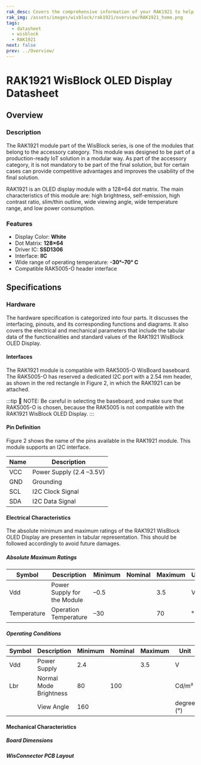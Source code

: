```yaml
---
rak_desc: Covers the comprehensive information of your RAK1921 to help you in using it. This information includes technical specifications, characteristics, and requirements, and it also discusses the device components.
rak_img: /assets/images/wisblock/rak1921/overview/RAK1921_home.png
tags:
  - datasheet
  - wisblock
  - RAK1921
next: false
prev: ../Overview/
---
```


# RAK1921 WisBlock OLED Display Datasheet

## Overview

### Description

The RAK1921 module part of the WisBlock series, is one of the modules that belong to the accessory category. This module was designed to be part of a production-ready IoT solution in a modular way. As part of the accessory category, it is not mandatory to be part of the final solution, but for certain cases can provide competitive advantages and improves the usability of the final solution. 

RAK1921 is an OLED display module with a 128×64 dot matrix. The main characteristics of this module are: high brightness, self-emission, high contrast ratio, slim/thin outline, wide viewing angle, wide temperature range, and low power consumption.


### Features

- Display Color: **White**
- Dot Matrix: **128×64**
- Driver IC: **SSD1306**
- Interface: **IIC**
- Wide range of operating temperature: **-30°–70°&nbsp;C**
- Compatible RAK5005-O header interface

## Specifications

<!---
### Overview
#### Mounting
--->

### Hardware

The hardware specification is categorized into four parts. It discusses the interfacing, pinouts, and its corresponding functions and diagrams. It also covers the electrical and mechanical parameters that include the tabular data of the functionalities and standard values of the RAK1921 WisBlock OLED Display.


#### Interfaces

The RAK1921 module is compatible with RAK5005-O WisBoard baseboard. The RAK5005-O has reserved a dedicated I2C port with a 2.54&nbsp;mm header, as shown in the red rectangle in Figure 2, in which the RAK1921 can be attached. 

<rk-img
  src="/assets/images/wisblock/rak1921/datasheet/interface.png"
  width="30%"
  caption="I2C pin header in the RAK5005-O"
/>



:::tip 📝 NOTE:
Be careful in selecting the baseboard, and make sure that RAK5005-O is chosen, because the RAK5005 is not compatible with the RAK1921 WisBlock OLED Display.
:::

#### Pin Definition

Figure 2 shows the name of the pins available in the RAK1921 module. This module supports an I2C interface.  

<rk-img
  src="/assets/images/wisblock/rak1921/datasheet/RAK1921-pin-definition.png"
  width="40%"
  caption="RAK1921 Pin Definition"
/>


| **Name** | **Description** | 
| ---- | ---- | 
| VCC | Power Supply (2.4 –3.5V) | 
| GND | Grounding | 
| SCL | I2C Clock Signal | 
| SDA | I2C Data Signal | 


#### Electrical Characteristics

The absolute minimum and maximum ratings of the RAK1921 WisBlock OLED Display are presenten in tabular representation. This should be followed accordingly to avoid future damages.

##### Absolute Maximum Ratings

| **Symbol** | **Description** | **Minimum** | **Nominal** | **Maximum** | **Unit** | 
| ---- | ---- | ---- | ---- | ---- | ---- | 
| Vdd | Power Supply for the Module | –0.5 |  | 3.5 | V | 
| Temperature | Operation Temperature | –30 |  | 70 | ° C | 


##### Operating Conditions

| **Symbol** | **Description** | **Minimum** | **Nominal** | **Maximum** | **Unit** | 
| ---- | ---- | ---- | ---- | ---- | ---- | 
| Vdd | Power Supply | 2.4 |  | 3.5 | V | 
| Lbr | Normal Mode Brightness | 80 | 100 |  | Cd/m² | 
|  | View Angle | 160 |  |  | degree (°) | 

#### Mechanical Characteristics

##### Board Dimensions

<rk-img
  src="/assets/images/wisblock/rak1921/datasheet/mechanical-dimensions.png"
  width="50%"
  caption="Mechanical Dimensions"
/>

##### WisConnector PCB Layout

<rk-img
  src="/assets/images/wisblock/rak1921/datasheet/MxxS1003K6M.png"
  width="100%"
  caption="WisConnector PCB footprint and recommendations"
/>




